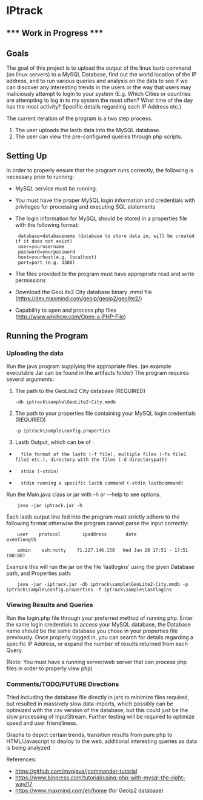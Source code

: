 # IPtrack #

## *** Work in Progress *** ##

## Goals ##
The goal of this project is to upload the output of the linux lastb command (on linux servers) to a MySQL Database, find out the world location of the IP address, and to run various queries and analysis on the data to see if we can discover any interesting trends in the users or the way that users may maliciously attempt to login to your system (E.g. Which Cities or countries are attempting to log in to my system the most often? What time of the day has the most activity? Specific details regarding each IP Address etc.)

The current iteration of the program is a two step process.
1.  The user uploads the lastb data into the MySQL database.
2.  The user can view the pre-configured queries through php scripts.

## Setting Up ##
In order to properly ensure that the program runs correctly, the following is necessary prior to running:
-  MySQL service must be running.
-  You must have the proper MySQL login information and credentials with privileges for processing and executing SQL statements
-  The login information for MySQL should be stored in a properties file with the following format:

        database=databasename (database to store data in, will be created if it does not exist)
        user=yourusername
        password=yourpassword
        host=yourhost(e.g. localhost)
        port=port (e.g. 3306)

-  The files provided to the program must have appropriate read and write permissions
-  Download the GeoLite2 City database binary .mmd file (https://dev.maxmind.com/geoip/geoip2/geolite2/)
-  Capability to open and process php files (http://www.wikihow.com/Open-a-PHP-File)


## Running the Program ##
### Uploading the data ###
Run the java program supplying the appropriate files.  (an example executable Jar can be found in the artifacts folder) The program requires several arguments:

1.  The path to the GeoLite2 City database (REQUIRED)

        -db iptrack\sample\GeoLite2-City.mmdb

2.  The path to your properties file containing your MySQL login credentials (REQUIRED)

        -p iptrack\sample\config.properties
        
3.  Lastb Output, which can be of :
*       file format of the lastb (-f file), multiple files (-fs file1 file2 etc.), directory with the files (-d directorypath)
*       stdin (-stdin)
*       stdin running a specific lastb command (-stdin lastbcommand)

Run the Main.java class or jar with -h or --help to see options.

        java -jar iptrack.jar -h

Each lastb output line fed into the program must strictly adhere to the following format otherwise the program cannot parse the input correctly:
        
        user    protocol        ipaddress       date                    eventlength
        
        admin    ssh:notty    71.227.146.158   Wed Jun 28 17:51 - 17:51  (00:00)

Example this will run the jar on the file 'lastlogins' using the given Database path, and Properties path:
        
        java -jar -iptrack.jar -db iptrack\sample\GeoLite2-City.mmdb -p iptrack\sample\config.properties -f iptrack\sample\lastlogins

### Viewing Results and Queries ###

Run the login.php file through your preferred method of running php.  Enter the same login credentials to access your MySQL database, the Database name should be the same database you chose in your properties file previously.  Once properly logged in, you can search for details regarding a specific IP Address, or expand the number of results returned from each Query.

(Note: You must have a running server/web server that can process php files in order to properly view php)

### Comments/TODO/FUTURE Directions ###
Tried including the database file directly in jars to minimize files required, but resulted in massively slow data imports, which possibly can be optimized with the csv version of the database, but this could just be the slow processing of InputStream.  Further testing will be required to optimize speed and user friendliness.

Graphs to depict certain trends, transition results from pure php to HTML/Javascript to deploy to the web, additional interesting queries as data is being analyzed


References:
-  https://github.com/mvpjava/jcommander-tutorial
-  https://www.binpress.com/tutorial/using-php-with-mysql-the-right-way/17
-  https://www.maxmind.com/en/home (for GeoIp2 database)



